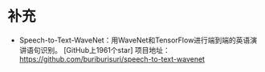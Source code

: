 # 补充


- Speech-to-Text-WaveNet：用WaveNet和TensorFlow进行端到端的英语演讲语句识别。
[GitHub上1961个star]
项目地址：
https://github.com/buriburisuri/speech-to-text-wavenet
